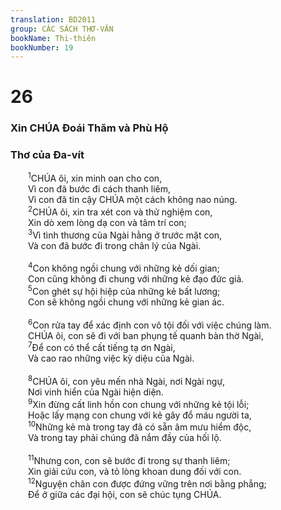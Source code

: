 ```yaml
---
translation: BD2011
group: CÁC SÁCH THƠ-VĂN
bookName: Thi-thiên 
bookNumber: 19
---
```


<div class="title"><h1>26</h1><h3>Xin CHÚA Ðoái Thăm và Phù Hộ</h3><h3>Thơ của Ða-vít</h3></div>
<span class="verse thi_26_1">  <sup>1</sup>CHÚA ôi, xin minh oan cho con,<br/>  Vì con đã bước đi cách thanh liêm,<br/>  Vì con đã tin cậy CHÚA một cách không nao núng.<br/></span>
<span class="verse thi_26_2">  <sup>2</sup>CHÚA ôi, xin tra xét con và thử nghiệm con,<br/>  Xin dò xem lòng dạ con và tâm trí con;<br/></span>
<span class="verse thi_26_3">  <sup>3</sup>Vì tình thương của Ngài hằng ở trước mặt con,<br/>  Và con đã bước đi trong chân lý của Ngài.<br/><br/></span>
<span class="verse thi_26_4">  <sup>4</sup>Con không ngồi chung với những kẻ dối gian;<br/>  Con cũng không đi chung với những kẻ đạo đức giả.<br/></span>
<span class="verse thi_26_5">  <sup>5</sup>Con ghét sự hội hiệp của những kẻ bất lương;<br/>  Con sẽ không ngồi chung với những kẻ gian ác.<br/><br/></span>
<span class="verse thi_26_6">  <sup>6</sup>Con rửa tay để xác định con vô tội đối với việc chúng làm.<br/>  CHÚA ôi, con sẽ đi với ban phụng tế quanh bàn thờ Ngài,<br/></span>
<span class="verse thi_26_7">  <sup>7</sup>Ðể con có thể cất tiếng tạ ơn Ngài,<br/>  Và cao rao những việc kỳ diệu của Ngài.<br/><br/></span>
<span class="verse thi_26_8">  <sup>8</sup>CHÚA ôi, con yêu mến nhà Ngài, nơi Ngài ngự,<br/>  Nơi vinh hiển của Ngài hiện diện.<br/></span>
<span class="verse thi_26_9">  <sup>9</sup>Xin đừng cất linh hồn con chung với những kẻ tội lỗi;<br/>  Hoặc lấy mạng con chung với kẻ gây đổ máu người ta,<br/></span>
<span class="verse thi_26_10">  <sup>10</sup>Những kẻ mà trong tay đã có sẵn âm mưu hiểm độc,<br/>  Và trong tay phải chúng đã nắm đầy của hối lộ.<br/><br/></span>
<span class="verse thi_26_11">  <sup>11</sup>Nhưng con, con sẽ bước đi trong sự thanh liêm;<br/>  Xin giải cứu con, và tỏ lòng khoan dung đối với con.<br/></span>
<span class="verse thi_26_12">  <sup>12</sup>Nguyện chân con được đứng vững trên nơi bằng phẳng;<br/>  Ðể ở giữa các đại hội, con sẽ chúc tụng CHÚA.<br/></span>
